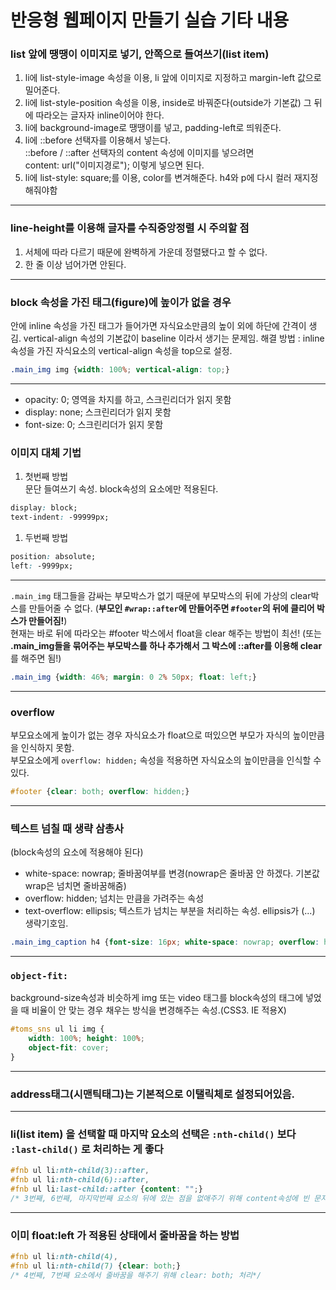 # 반응형 웹페이지 만들기 실습 기타 내용

### list 앞에 땡땡이 이미지로 넣기, 안쪽으로 들여쓰기(list item)

1. li에 list-style-image 속성을 이용, li 앞에 이미지로 지정하고 margin-left 값으로 밀어준다.  
2. li에 list-style-position 속성을 이용, inside로 바꿔준다(outside가 기본값) 그 뒤에 따라오는 글자자 inline이어야 한다.  
3. li에 background-image로 땡땡이를 넣고, padding-left로 띄워준다.  
4. li에 ::before 선택자를 이용해서 넣는다.  
::before / ::after 선택자의 content 속성에 이미지를 넣으려면  
content: url("이미지경로"); 이렇게 넣으면 된다.  
5. li에 list-style: square;를 이용, color를 변겨해준다. h4와 p에 다시 컬러 재지정 해줘야함  

---

### line-height를 이용해 글자를 수직중앙정렬 시 주의할 점

1. 서체에 따라 다르기 때문에 완벽하게 가운데 정렬됐다고 할 수 없다.  
2. 한 줄 이상 넘어가면 안된다.  

---

### block 속성을 가진 태그(figure)에 높이가 없을 경우

안에 inline 속성을 가진 태그가 들어가면 자식요소만큼의 높이 외에 하단에 간격이 생김.
vertical-align 속성의 기본값이 baseline 이라서 생기는 문제임.
해결 방법 : inline속성을 가진 자식요소의 vertical-align 속성을 top으로 설정.

```css
.main_img img {width: 100%; vertical-align: top;}
```

---

- opacity: 0; 영역을 차지를 하고, 스크린리더가 읽지 못함
- display: none; 스크린리더가 읽지 못함
- font-size: 0; 스크린리더가 읽지 못함

### 이미지 대체 기법

1. 첫번째 방법  
문단 들여쓰기 속성. block속성의 요소에만 적용된다.  

```css
display: block;
text-indent: -99999px;
```

1. 두번째 방법  

```css
position: absolute;
left: -9999px;
```

---

`.main_img` 태그들을 감싸는 부모박스가 없기 때문에 부모박스의 뒤에 가상의 clear박스를 만들어줄 수 없다. (**부모인 `#wrap::after`에 만들어주면 `#footer`의 뒤에 클리어 박스가 만들어짐!**)  
현재는 바로 뒤에 따라오는 #footer 박스에서 float을 clear 해주는 방법이 최선! (또는 **.main_img들을 묶어주는 부모박스를 하나 추가해서 그 박스에 ::after를 이용해 clear**를 해주면 됨!)  

```css
.main_img {width: 46%; margin: 0 2% 50px; float: left;}
```

---

### overflow

부모요소에게 높이가 없는 경우 자식요소가 float으로 떠있으면 부모가 자식의 높이만큼을 인식하지 못함.  
부모요소에게 `overflow: hidden;` 속성을 적용하면 자식요소의 높이만큼을 인식할 수 있다.

```css
#footer {clear: both; overflow: hidden;}
```

---

### 텍스트 넘칠 때 생략 삼총사

(block속성의 요소에 적용해야 된다)

- white-space: nowrap; 줄바꿈여부를 변경(nowrap은 줄바꿈 안 하겠다. 기본값 wrap은 넘치면 줄바꿈해줌)
- overflow: hidden; 넘치는 만큼을 가려주는 속성
- text-overflow: ellipsis; 텍스트가 넘치는 부분을 처리하는 속성. ellipsis가 (...) 생략기호임.

```css
.main_img_caption h4 {font-size: 16px; white-space: nowrap; overflow: hidden; text-overflow: ellipsis;}
```

---

### `object-fit:`

background-size속성과 비슷하게 img 또는 video 태그를 block속성의 태그에 넣었을 때 비율이 안 맞는 경우 채우는 방식을 변경해주는 속성.(CSS3. IE 적용X)

```css
#toms_sns ul li img {
    width: 100%; height: 100%; 
    object-fit: cover;
}
```

---

### address태그(시맨틱태그)는 기본적으로 이탤릭체로 설정되어있음.

---

### li(list item) 을 선택할 때 마지막 요소의 선택은 `:nth-child()` 보다 `:last-child()` 로 처리하는 게 좋다

```css
#fnb ul li:nth-child(3)::after,
#fnb ul li:nth-child(6)::after,
#fnb ul li:last-child::after {content: "";}
/* 3번째, 6번째, 마지막번째 요소의 뒤에 있는 점을 없애주기 위해 content속성에 빈 문자열을 입력 */
```

---

### 이미 float:left 가 적용된 상태에서 줄바꿈을 하는 방법

```css
#fnb ul li:nth-child(4),
#fnb ul li:nth-child(7) {clear: both;}
/* 4번째, 7번째 요소에서 줄바꿈을 해주기 위해 clear: both; 처리*/
```